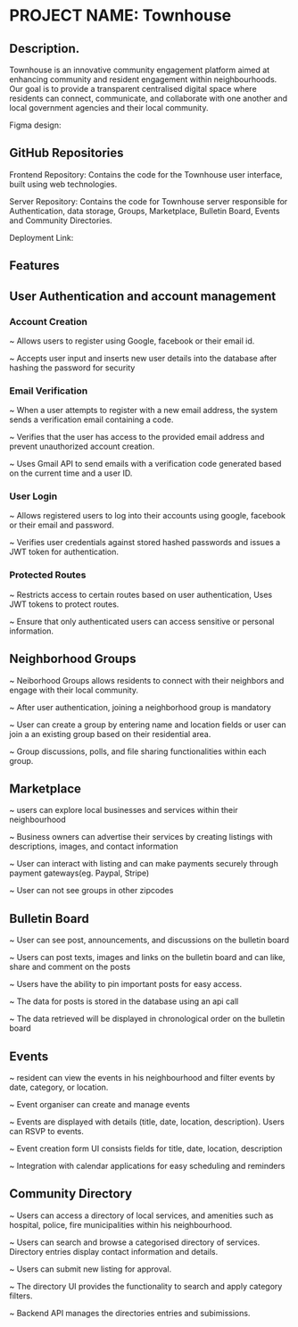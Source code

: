 # PROJECT NAME: Townhouse

## Description.  

Townhouse is an innovative community engagement platform aimed at enhancing community and resident engagement within neighbourhoods. Our goal is to provide a transparent centralised digital space where residents can connect, communicate, and collaborate with one another and local government agencies and their local community.

Figma design: 

## GitHub Repositories
Frontend Repository:  Contains the code for the Townhouse user interface, built using web technologies.

Server Repository: Contains the code for Townhouse server responsible for Authentication, data storage, Groups, Marketplace, Bulletin Board, Events and Community Directories.

Deployment Link: 

## Features 

## User Authentication and account management

### Account Creation

~ Allows users to register using Google, facebook or their email id.

~ Accepts user input and inserts new user details into the database after hashing the password for security

### Email Verification

~ When a user attempts to register with a new email address, the system sends a verification email containing a code.

~ Verifies that the user has access to the provided email address and prevent unauthorized account creation.

~ Uses Gmail API to send emails with a verification code generated based on the current time and a user ID.

### User Login

~ Allows registered users to log into their accounts using google, facebook or their email and password.

~ Verifies user credentials against stored hashed passwords and issues a JWT token for authentication.

### Protected Routes

~ Restricts access to certain routes based on user authentication, Uses JWT tokens to protect routes.

~ Ensure that only authenticated users can access sensitive or personal information.

## Neighborhood Groups

~ Neiborhood Groups allows residents to connect with their neighbors and engage with their local community. 

~ After user authentication, joining a neighborhood group is mandatory

~ User can create a group by entering name and location fields or user can join a an existing group based on their residential area.

~ Group discussions, polls, and file sharing functionalities within each group.


## Marketplace

~ users can explore local businesses and services within their neighbourhood

~ Business owners can advertise their services by creating listings with descriptions, images, and contact information

~ User can interact with listing and can make payments securely through payment gateways(eg. Paypal, Stripe)

~ User can not see groups in other zipcodes


## Bulletin Board

~ User can see post, announcements, and discussions on the bulletin board

~ Users can post texts, images and links on the bulletin board and can like, share and comment on the posts

~ Users have the ability to pin important posts for easy access.

~ The data for posts is stored in the database using an api call

~ The data retrieved will be displayed in chronological order on the bulletin board


## Events

~ resident can view the events in his neighbourhood and filter events by date, category, or location.

~ Event organiser can create and manage events

~ Events are displayed with details (title, date, location, description). Users can RSVP to events.

~ Event creation form UI consists fields for title, date, location, description

~ Integration with calendar applications for easy scheduling and reminders


## Community Directory

~ Users can access a directory of local services, and amenities such as hospital, police, fire municipalities within his neighbourhood.

~ Users can search and browse a categorised directory of services. 
Directory entries display contact information and details.

~ Users can submit new listing for approval.

~ The directory UI provides the functionality to search and apply category filters.

~ Backend API manages the directories entries and subimissions.